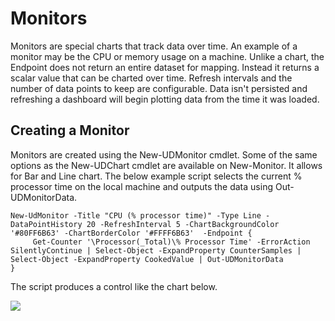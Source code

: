 # Monitors

Monitors are special charts that track data over time. An example of a monitor may be the CPU or memory usage on a machine. Unlike a chart, the Endpoint does not return an entire dataset for mapping. Instead it returns a scalar value that can be charted over time. Refresh intervals and the number of data points to keep are configurable. Data isn't persisted and refreshing a dashboard will begin plotting data from the time it was loaded.

## Creating a Monitor

Monitors are created using the New-UDMonitor cmdlet. Some of the same options as the New-UDChart cmdlet are available on New-Monitor. It allows for Bar and Line chart. The below example script selects the current % processor time on the local machine and outputs the data using Out-UDMonitorData.

```text
New-UdMonitor -Title "CPU (% processor time)" -Type Line -DataPointHistory 20 -RefreshInterval 5 -ChartBackgroundColor '#80FF6B63' -ChartBorderColor '#FFFF6B63'  -Endpoint {
     Get-Counter '\Processor(_Total)\% Processor Time' -ErrorAction SilentlyContinue | Select-Object -ExpandProperty CounterSamples | Select-Object -ExpandProperty CookedValue | Out-UDMonitorData
}
```

The script produces a control like the chart below.

![](../../.gitbook/assets/new-monitor-example-chart.png)


